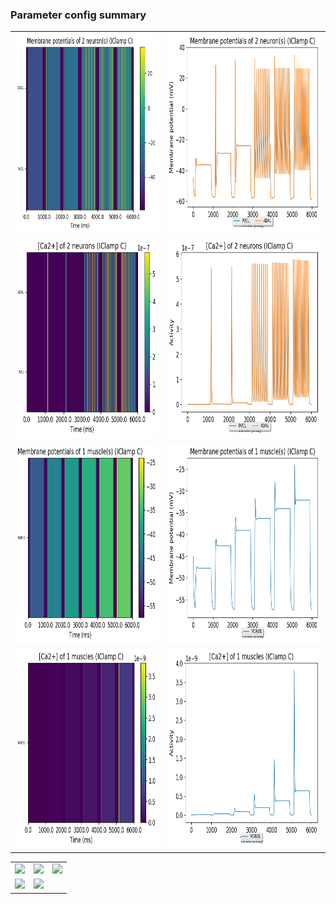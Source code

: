 ### Parameter config summary 
<table>

<tr>
  <td><a href="neurons_C_IClamp.png"><img alt=" " src="neurons_C_IClamp.png" height="320"/></a></td>
  <td><a href="traces_neuron_IClamp_C.png"><img alt=" " src="traces_neuron_IClamp_C.png" height="320"/></a></td>
</tr>

<tr>
  <td><a href="neuron_activity_C_IClamp.png"><img alt=" " src="neuron_activity_C_IClamp.png" height="320"/></a></td>
  <td><a href="traces_neuron_activity_IClamp_C.png"><img alt=" " src="traces_neuron_activity_IClamp_C.png" height="320"/></a></td>
</tr>

<tr>
  <td><a href="muscles_C_IClamp.png"><img alt=" " src="muscles_C_IClamp.png" height="320"/></a></td>
  <td><a href="traces_muscles_IClamp_C.png"><img alt=" " src="traces_muscles_IClamp_C.png" height="320"/></a></td>
</tr>

<tr>
  <td><a href="muscle_activity_C_IClamp.png"><img alt=" " src="muscle_activity_C_IClamp.png" height="320"/></a></td>
  <td><a href="traces_muscles_activity_IClamp_C.png"><img alt=" " src="traces_muscles_activity_IClamp_C.png" height="320"/></a></td>
</tr>
</table>
<table>

<tr><td><a href="c302_C_IClamp_exc_to_neurons.png"><img alt=" " src="c302_C_IClamp_exc_to_neurons.png" height="320"/></a></td>

  <td><a href="c302_C_IClamp_inh_to_neurons.png"><img alt=" " src="c302_C_IClamp_inh_to_neurons.png" height="320"/></a></td>

  <td><a href="c302_C_IClamp_elec_to_neurons.png"><img alt=" " src="c302_C_IClamp_elec_to_neurons.png" height="320"/></a></td></tr>

<tr><td><a href="c302_C_IClamp_exc_to_muscles.png"><img alt=" " src="c302_C_IClamp_exc_to_muscles.png" height="320"/></a></td>

  <td><a href="c302_C_IClamp_inh_to_muscles.png"><img alt=" " src="c302_C_IClamp_inh_to_muscles.png" height="320"/></a></td></tr>
</table>
